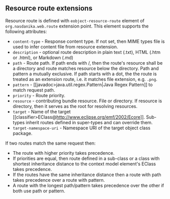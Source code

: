 ## Resource route extensions

Resource route is defined with ``eobject-resource-route`` element of ``org.nasdanika.web.route`` extension point. This element supports the following attributes:

* ``content-type`` - Response content type. If not set, then MIME types file is used to infer content file from resource extension.
* ``description`` - optional route description in plain text (.txt), HTML (.htm or .html), or Markdown (.md)
* ``path`` - Route path. If path ends with /, then the route's resource shall be a directory and route matches resource below the directory. Path and pattern a mutually exclusive. If path starts with a dot, the the route is treated as an extension route, i.e. it matches file extension, e.g. ``.png``.
* ``pattern`` - [[javadoc>java.util.regex.Pattern|Java Regex Pattern]] to match request path.
* ``priority`` - Route priority. 
* ``resource`` - contributing bundle resource. File or directory. If resource is directory, then it serves as the root for resolving resources.
* ``target`` - Name of the target [[classifier>EClass@http://www.eclipse.org/emf/2002/Ecore]]. Sub-types inherit routes defined in super-types and can override them.
* ``target-namespace-uri`` - Namespace URI of the target object class package.

If two routes match the same request then:

* The route with higher priority takes precedence. 
* If priorities are equal, then route defined in a sub-class or a class with shortest inheritance distance to the context model element's EClass takes precedence. 
* If the routes have the same inheritance distance then a route with path takes precedence over a route with pattern.
* A route with the longest path/pattern takes precedence over the other if both use path or pattern.